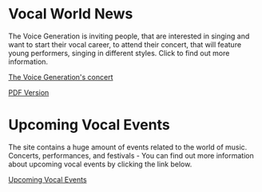 <h1>Vocal World News</h1>
The Voice Generation is inviting people, that are interested in singing and want to start their vocal career, to attend their concert, that will feature young performers, singing in different styles. Click to find out more information.

<p><a href="/Basic Web Design/Aryana Sotty assignement.html" target="self">The Voice Generation's concert</a><p/>
<p><a href="/Basic Web Design/documents/aryanasotty.pdf" target="self">PDF Version</a></p>   
<h1>Upcoming Vocal Events</h1> 
  The site contains a huge amount of events related to the world of music. Concerts, performances, and festivals - You can find out more information about upcoming vocal events by clicking the link below.
  <p><a href="https://www.songkick.com" target="blank">Upcoming Vocal Events</a></p>
